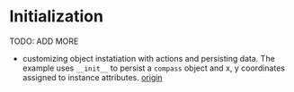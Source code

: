 # Initialization

TODO: ADD MORE

- customizing object instatiation with actions and persisting data. The example uses `__init__` to persist a `compass` object and x, y coordinates assigned to instance attributes. [origin](./exercise-concepts/robot-simulator.md)
